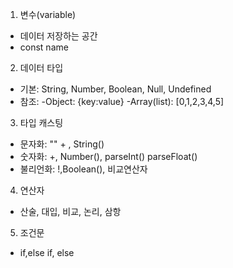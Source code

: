 1. 변수(variable)

- 데이터 저장하는 공간
- const name

2. 데이터 타입

- 기본: String, Number, Boolean, Null, Undefined
- 참조:
  -Object: {key:value}
  -Array(list): [0,1,2,3,4,5]

3. 타입 캐스팅

- 문자화: "" + , String()
- 숫자화: +, Number(), parseInt() parseFloat()
- 불리언화: !,Boolean(), 비교연산자

4. 연산자

- 산술, 대입, 비교, 논리, 삼항

5. 조건문

- if,else if, else
